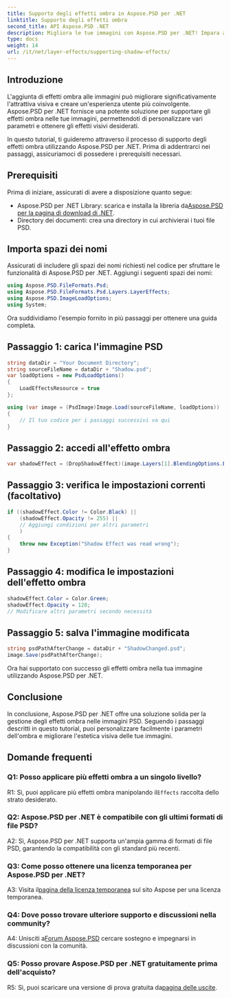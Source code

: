 ```yaml
---
title: Supporto degli effetti ombra in Aspose.PSD per .NET
linktitle: Supporto degli effetti ombra
second_title: API Aspose.PSD .NET
description: Migliora le tue immagini con Aspose.PSD per .NET! Impara a supportare gli effetti ombra passo dopo passo. Scaricalo ora per un'esperienza visivamente sbalorditiva.
type: docs
weight: 14
url: /it/net/layer-effects/supporting-shadow-effects/
---
```

## Introduzione

L'aggiunta di effetti ombra alle immagini può migliorare significativamente l'attrattiva visiva e creare un'esperienza utente più coinvolgente. Aspose.PSD per .NET fornisce una potente soluzione per supportare gli effetti ombra nelle tue immagini, permettendoti di personalizzare vari parametri e ottenere gli effetti visivi desiderati.

In questo tutorial, ti guideremo attraverso il processo di supporto degli effetti ombra utilizzando Aspose.PSD per .NET. Prima di addentrarci nei passaggi, assicuriamoci di possedere i prerequisiti necessari.

## Prerequisiti

Prima di iniziare, assicurati di avere a disposizione quanto segue:

-  Aspose.PSD per .NET Library: scarica e installa la libreria da[Aspose.PSD per la pagina di download di .NET](https://releases.aspose.com/psd/net/).
- Directory dei documenti: crea una directory in cui archivierai i tuoi file PSD.

## Importa spazi dei nomi

Assicurati di includere gli spazi dei nomi richiesti nel codice per sfruttare le funzionalità di Aspose.PSD per .NET. Aggiungi i seguenti spazi dei nomi:

```csharp
using Aspose.PSD.FileFormats.Psd;
using Aspose.PSD.FileFormats.Psd.Layers.LayerEffects;
using Aspose.PSD.ImageLoadOptions;
using System;
```

Ora suddividiamo l'esempio fornito in più passaggi per ottenere una guida completa.

## Passaggio 1: carica l'immagine PSD

```csharp
string dataDir = "Your Document Directory";
string sourceFileName = dataDir + "Shadow.psd";
var loadOptions = new PsdLoadOptions()
{
    LoadEffectsResource = true
};

using (var image = (PsdImage)Image.Load(sourceFileName, loadOptions))
{
    // Il tuo codice per i passaggi successivi va qui
}
```

## Passaggio 2: accedi all'effetto ombra

```csharp
var shadowEffect = (DropShadowEffect)(image.Layers[1].BlendingOptions.Effects[0]);
```

## Passaggio 3: verifica le impostazioni correnti (facoltativo)

```csharp
if ((shadowEffect.Color != Color.Black) ||
    (shadowEffect.Opacity != 255) ||
    // Aggiungi condizioni per altri parametri
    )
{
    throw new Exception("Shadow Effect was read wrong");
}
```

## Passaggio 4: modifica le impostazioni dell'effetto ombra

```csharp
shadowEffect.Color = Color.Green;
shadowEffect.Opacity = 128;
// Modificare altri parametri secondo necessità
```

## Passaggio 5: salva l'immagine modificata

```csharp
string psdPathAfterChange = dataDir + "ShadowChanged.psd";
image.Save(psdPathAfterChange);
```

Ora hai supportato con successo gli effetti ombra nella tua immagine utilizzando Aspose.PSD per .NET.

## Conclusione

In conclusione, Aspose.PSD per .NET offre una soluzione solida per la gestione degli effetti ombra nelle immagini PSD. Seguendo i passaggi descritti in questo tutorial, puoi personalizzare facilmente i parametri dell'ombra e migliorare l'estetica visiva delle tue immagini.

## Domande frequenti

### Q1: Posso applicare più effetti ombra a un singolo livello?

 R1: Sì, puoi applicare più effetti ombra manipolando il`Effects` raccolta dello strato desiderato.

### Q2: Aspose.PSD per .NET è compatibile con gli ultimi formati di file PSD?

A2: Sì, Aspose.PSD per .NET supporta un'ampia gamma di formati di file PSD, garantendo la compatibilità con gli standard più recenti.

### Q3: Come posso ottenere una licenza temporanea per Aspose.PSD per .NET?

 A3: Visita il[pagina della licenza temporanea](https://purchase.aspose.com/temporary-license/) sul sito Aspose per una licenza temporanea.

### Q4: Dove posso trovare ulteriore supporto e discussioni nella community?

 A4: Unisciti a[Forum Aspose.PSD](https://forum.aspose.com/c/psd/34) cercare sostegno e impegnarsi in discussioni con la comunità.

### Q5: Posso provare Aspose.PSD per .NET gratuitamente prima dell'acquisto?

 R5: Sì, puoi scaricare una versione di prova gratuita da[pagina delle uscite](https://releases.aspose.com/).